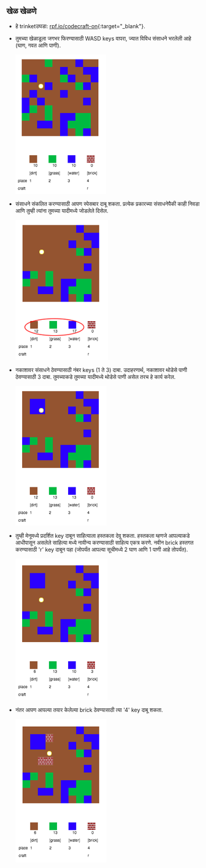 ## खेळ खेळणे

+ हे trinketउघडा: [rpf.io/codecraft-on](http://rpf.io/codecraft-on){:target="_blank"}.

+ तुमच्या खेळाडूला जगभर फिरण्यासाठी WASD keys वापरा, ज्यात विविध संसाधने भरलेली आहे (घाण, गवत आणि पाणी).
    
    ![screenshot](images/craft-move.png)

+ संसाधने संकलित करण्यासाठी आपण स्पेसबार दाबू शकता. प्रत्येक प्रकारच्या संसाधनेपैकी काही निवडा आणि तुम्ही त्यांना तुमच्या यादीमध्ये जोडलेले दिसेल.
    
    ![screenshot](images/craft-pickup.png)

+ नकाशावर संसाधने ठेवण्यासाठी नंबर keys (1 ते 3) दाबा. उदाहरणार्थ, नकाशावर थोडेसे पाणी ठेवण्यासाठी 3 दाबा. तुमच्याकडे तुमच्या यादीमध्ये थोडेसे पाणी असेल तरच हे कार्य करेल.
    
    ![screenshot](images/craft-place-water.png)

+ तुम्ही मेनूमध्ये प्रदर्शित key दाबून साहित्याला हस्तकला देवू शकता. हस्तकला म्हणजे आपल्याकडे आधीपासून असलेले साहित्या मध्ये नावीन्य करण्यासाठी साहित्य एकत्र करणे. नवीन brick हस्तगत करण्यासाठी 'r' key दाबून पहा (जोपर्यंत आपल्या सूचीमध्ये 2 घाण आणि 1 पाणी आहे तोपर्यंत).
    
    ![screenshot](images/craft-craft-brick.png)

+ नंतर आपण आपल्या तयार केलेल्या brick ठेवण्यासाठी त्या '4' key दाबू शकता.
    
    ![screenshot](images/craft-place-brick.png)